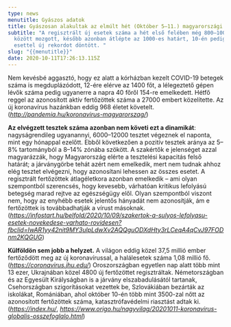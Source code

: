 ```yaml
---
type: news
menutitle: Gyászos adatok
title: Gyászosan alakultak az elmúlt hét (Október 5–11.) magyarországi adatai
subtitle: "A regisztrált új esetek száma a hét első felében még 800–1000 fő
  között mozgott, később azonban átlépte az 1000-es határt, 10-én pedig, 1374
  esettel új rekordot döntött. "
slug: "{{menutitle}}"
date: 2020-10-11T17:26:13.115Z
---
```

Nem kevésbé aggasztó, hogy ez alatt a kórházban kezelt COVID-19 betegek száma is megduplázódott, 12-ére elérve az 1400 főt, a lélegeztető gépen lévők száma pedig ugyanerre a napra 40 főről 154-re emelkedett. Hétfő reggel az azonosított aktív fertőzöttek száma a 27000 embert közelítette. Az új koronavírus hazánkban eddig 968 életet követelt. (*<http://pandemia.hu/koronavirus-magyarorszag/>*)

**Az elvégzett tesztek száma azonban nem követi ezt a dinamikát**: nagyságrendileg ugyanannyi, 6000–12000 tesztet végeznek el naponta, mint egy hónappal ezelőtt. Ebből következően a pozitív tesztek aránya az 5–8% tartományból a 8–14% zónába szökött. A szakértők e jelenséget azzal magyarázzák, hogy Magyarország elérte a tesztelési kapacitás felső határát; a járványgörbe tehát azért nem emelkedik, mert nem tudnak ahhoz elég tesztet elvégezni, hogy azonosítani lehessen az összes esetet. A regisztrált fertőzöttek átlagéletkora azonban emelkedik – ami olyan szempontból szerencsés, hogy kevesebb, várhatóan kritikus lefolyású betegség marad rejtve az egészségügy elől. Olyan szempontból viszont nem, hogy az enyhébb esetek jelentős hányadát nem azonosítják, ám e fertőzöttek is továbbadhatják a vírust másoknak. (*<https://infostart.hu/belfold/2020/10/09/szakertok-a-sulyos-lefolyasu-esetek-novekedese-varhato-rovidesen?fbclid=IwAR1yy42nit9MY3ulpLdwXv2AQQguODXdHty3rLCeqA4qCvJ97FODnm2KQGUG>*)

**Külföldön sem jobb a helyzet.** A világon eddig közel 37,5 millió ember fertőződött meg az új koronavírussal, a halálesetek száma 1,08 millió fő. (*<https://coronavirus.jhu.edu/>*) Oroszországban egyetlen nap alatt több mint 13 ezer, Ukrajnában közel 4800 új fertőzöttet regisztráltak. Németországban és az Egyesült Királyságban is a járvány elszabadulásától tartanak, Csehországban szigorításokat vezettek be, Szlovákiában bezárták az iskolákat, Romániában, ahol október 10-én több mint 3500-zal nőtt az azonosított fertőzöttek száma, katasztrófavédelmi riasztást adtak ki. (*<https://index.hu/>*, *<https://www.origo.hu/nagyvilag/20201011-koronavirus-globalis-osszefoglalo.html>*)